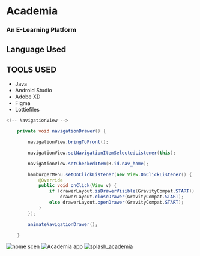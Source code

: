 <h1>Academia</h1>
<h3>An E-Learning Platform</h3>

<h2>Language Used</h2>
<ul>
</ul>

<h2>TOOLS USED</h2>
<ul>
    <li>Java
    <li>Android Studio
    <li>Adobe XD
    <li>Figma
    <li>Lottiefiles
</ul>

```java
<!-- NavigationView -->

    private void navigationDrawer() {

        navigationView.bringToFront();

        navigationView.setNavigationItemSelectedListener(this);

        navigationView.setCheckedItem(R.id.nav_home);

        hamburgerMenu.setOnClickListener(new View.OnClickListener() {
            @Override
            public void onClick(View v) {
                if (drawerLayout.isDrawerVisible(GravityCompat.START))
                    drawerLayout.closeDrawer(GravityCompat.START);
                else drawerLayout.openDrawer(GravityCompat.START);
            }
        });

        animateNavigationDrawer();

    }
```

![home scen](https://user-images.githubusercontent.com/82509653/147914683-92fdc6b4-a338-4379-b4c2-e2c8d8872256.png)
![Academia app](https://user-images.githubusercontent.com/82509653/147914685-d084aee4-61c6-492b-a227-db1c2935cc6c.png)
![splash_academia](https://user-images.githubusercontent.com/82509653/147914694-ee8a2288-94e3-41eb-ada2-f0e95bf187f6.png)

